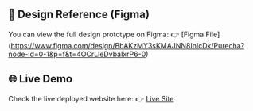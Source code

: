 
## 🎨 Design Reference (Figma)
You can view the full design prototype on Figma:
👉 [Figma File] (https://www.figma.com/design/BbAKzMY3sKMAJNN8InIcDk/Purecha?node-id=0-1&p=f&t=4OCrLleDvbaIxrP6-0)

## 🌐 Live Demo
Check the live deployed website here:
👉 [Live Site](https://saloma1.github.io/Final-Project/)
